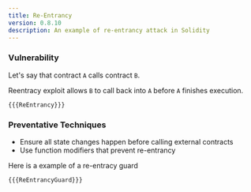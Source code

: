 ```yaml
---
title: Re-Entrancy
version: 0.8.10
description: An example of re-entrancy attack in Solidity
---
```


### Vulnerability

Let's say that contract `A` calls contract `B`.

Reentracy exploit allows `B` to call back into `A` before `A` finishes execution.

```solidity
{{{ReEntrancy}}}
```

### Preventative Techniques

- Ensure all state changes happen before calling external contracts
- Use function modifiers that prevent re-entrancy

Here is a example of a re-entracy guard

```solidity
{{{ReEntrancyGuard}}}
```
